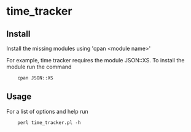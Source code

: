 time_tracker
============


## Install
Install the missing modules using 'cpan \<module name\>'
  
  For example, time tracker requires the module JSON::XS. To install the module run the command 
  
        cpan JSON::XS  
  

## Usage
For a list of options and help run

        perl time_tracker.pl -h
